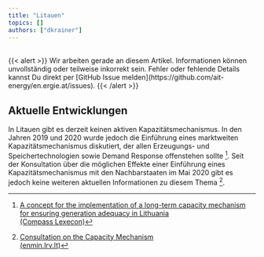 ```yaml
---
title: "Litauen"
topics: []
authors: ["dkrainer"]
---
```

<br>
{{< alert >}}
Wir arbeiten gerade an diesem Artikel. Informationen können unvollständig oder teilweise inkorrekt sein. Fehler oder fehlende Details kannst Du direkt per [GitHub Issue melden](https://github.com/ait-energy/en.ergie.at/issues).
{{< /alert >}}

## Aktuelle Entwicklungen
In Litauen gibt es derzeit keinen aktiven Kapazitätsmechanismus. In den Jahren 2019 und 2020 wurde jedoch die Einführung eines marktweiten Kapazitätsmechanismus diskutiert, der allen Erzeugungs- und Speichertechnologien sowie Demand Response offenstehen sollte [^Compass_Lexecon]. 
Seit der Konsultation über die möglichen Effekte einer Einführung eines Kapazitätsmechanismus mit den Nachbarstaaten im Mai 2020 gibt es jedoch keine weiteren aktuellen Informationen zu diesem Thema [^Litauen].

[^Litauen]: [Consultation on the Capacity Mechanism<br>(enmin.lrv.lt)](https://enmin.lrv.lt/en/sectoral-policy/electricity-sector-1/capacity-mechanism/consultation-on-the-capacity-mechanism/)
[^Compass_Lexecon]:[A concept for the implementation of a long-term capacity mechanism for ensuring generation adequacy in Lithuania<br>(Compass Lexecon)](https://enmin.lrv.lt/uploads/enmin/documents/files/Ilgalaikio_galiu_mechanizmo_koncepcija_20190205.pdf)